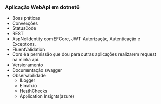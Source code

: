 ### Aplicação WebApi em dotnet6
- Boas práticas
- Convenções
- StatusCode 
- REST
- AspNetIdentity com EFCore, JWT, Autorização, Autenticação e Exceptions.
- FluentValidation
- Cors é a permissão que dou para outras aplicações realizarem request na minha api.
- Versionamento
- Documentação swagger
- Observabilidade
    - ILogger
    - Elmah.io
    - HeathChecks
    - Application Insights(azure)

